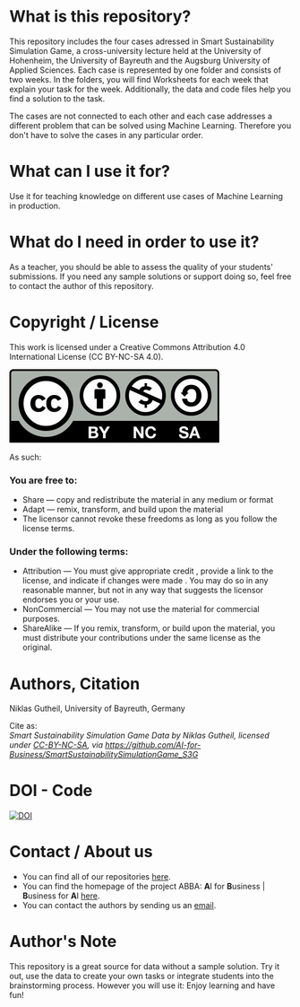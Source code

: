 # What is this repository?
This repository includes the four cases adressed in Smart Sustainability Simulation Game, a cross-university lecture held at the University of Hohenheim, the University of Bayreuth and the Augsburg University of Applied Sciences. 
Each case is represented by one folder and consists of two weeks. In the folders, you will find Worksheets for each week that explain your task for the week. Additionally, the data and code files help you find a solution to the task. 

The cases are not connected to each other and each case addresses a different problem that can be solved using Machine Learning. Therefore you don't have to solve the cases in any particular order.

# What can I use it for?
Use it for teaching knowledge on different use cases of Machine Learning in production.
# What do I need in order to use it?
As a teacher, you should be able to assess the quality of your students' submissions. If you need any sample solutions or support doing so, feel free to contact the author of this repository.
# Copyright / License
This work is licensed under a Creative Commons Attribution 4.0 International License (CC BY-NC-SA 4.0).

![](CC-BY-NC-SA.jpg)
 
As such:

### You are free to:
* Share — copy and redistribute the material in any medium or format
* Adapt — remix, transform, and build upon the material
* The licensor cannot revoke these freedoms as long as you follow the license terms.

### Under the following terms:
* Attribution — You must give appropriate credit , provide a link to the license, and indicate if changes were made . You may do so in any reasonable manner, but not in any way that suggests the licensor endorses you or your use.
* NonCommercial — You may not use the material for commercial purposes.
* ShareAlike — If you remix, transform, or build upon the material, you must distribute your contributions under the same license as the original.

# Authors, Citation
Niklas Gutheil, University of Bayreuth, Germany

Cite as:\
*Smart Sustainability Simulation Game Data by Niklas Gutheil, licensed under
[CC-BY-NC-SA](https://creativecommons.org/licenses/by-nc-sa/4.0/legalcode.txt),
via https://github.com/AI-for-Business/SmartSustainabilitySimulationGame_S3G*

# DOI - Code
[![DOI](https://zenodo.org/badge/685002672.svg)](https://zenodo.org/doi/10.5281/zenodo.10600029)

# Contact / About us
* You can find all of our repositories [here](https://github.com/orgs/AI-for-Business/repositories).
* You can find the homepage of the project ABBA: **A**I for **B**usiness | **B**usiness for **A**I
[here](https://abba-project.de/).
* You can contact the authors by sending us an [email](mailto:abba-services@fim-rc.de).

# Author's Note
This repository is a great source for data without a sample solution. Try it out, use the data to create your own tasks or integrate students into the brainstorming process.
However you will use it: Enjoy learning and have fun!
